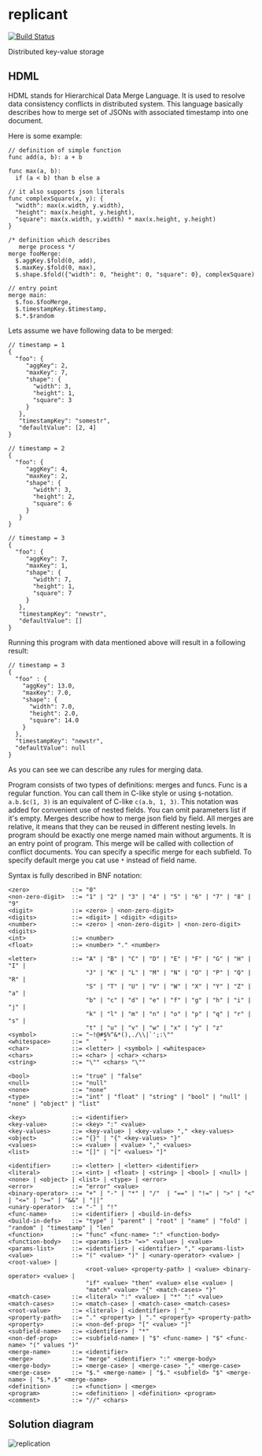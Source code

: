 # replicant
[![Build Status](https://travis-ci.org/Kambius/replicant.svg?branch=master)](https://travis-ci.org/Kambius/replicant)

Distributed key-value storage

## HDML
HDML stands for Hierarchical Data Merge Language. It is used to resolve data consistency conflicts in distributed system. This language basically describes how to merge set of JSONs with associated timestamp into one document.

Here is some example:
```
// definition of simple function
func add(a, b): a + b

func max(a, b):
  if (a < b) than b else a

// it also supports json literals
func complexSquare(x, y): {
  "width": max(x.width, y.width),
  "height": max(x.height, y.height),
  "square": max(x.width, y.width) * max(x.height, y.height)
}

/* definition which describes
   merge process */
merge fooMerge:
  $.aggKey.$fold(0, add),
  $.maxKey.$fold(0, max),
  $.shape.$fold({"width": 0, "height": 0, "square": 0}, complexSquare)

// entry point
merge main:
  $.foo.$fooMerge,
  $.timestampKey.$timestamp,
  $.*.$random
```

Lets assume we have following data to be merged:
```
// timestamp = 1
{
  "foo": {
     "aggKey": 2,
     "maxKey": 7,
     "shape": {
       "width": 3,
       "height": 1,
       "square": 3
     }
   },
   "timestampKey": "somestr",
   "defaultValue": [2, 4]
}

// timestamp = 2
{
  "foo": {
     "aggKey": 4,
     "maxKey": 2,
     "shape": {
       "width": 3,
       "height": 2,
       "square": 6
     }
   }
}

// timestamp = 3
{
  "foo": {
     "aggKey": 7,
     "maxKey": 1,
     "shape": {
       "width": 7,
       "height": 1,
       "square": 7
     }
   },
   "timestampKey": "newstr",
   "defaultValue": []
}
```
Running this program with data mentioned above will result in a following result:
```
// timestamp = 3
{
  "foo" : {
    "aggKey": 13.0,
    "maxKey": 7.0,
    "shape": {
      "width": 7.0,
      "height": 2.0,
      "square": 14.0
    }
  },
  "timestampKey": "newstr",
  "defaultValue": null
}
```

As you can see we can describe any rules for merging data.

Program consists of two types of definitions: merges and funcs. Func is a regular function. You can call them in C-like style or using `$`-notation. `a.b.$c(1, 3)` is an equivalent of C-like  `c(a.b, 1, 3)`. This notation was added for convenient use of nested fields. You can omit parameters list if it's empty. Merges describe how to merge json field by field. All merges are relative, it means that they can be reused in different nesting levels. In program should be exactly one merge named main without arguments. It is an entry point of program. This merge will be called with collection of conflict documents. You can specify a specific merge for each subfield. To specify default merge you cat use `*` instead of field name.       

Syntax is fully described in BNF notation:
```
<zero>            ::= "0"
<non-zero-digit>  ::= "1" | "2" | "3" | "4" | "5" | "6" | "7" | "8" | "9"
<digit>           ::= <zero> | <non-zero-digit>
<digits>          ::= <digit> | <digit> <digits>
<number>          ::= <zero> | <non-zero-digit> | <non-zero-digit> <digits>
<int>             ::= <number>
<float>           ::= <number> "." <number>

<letter>          ::= "A" | "B" | "C" | "D" | "E" | "F" | "G" | "H" | "I" | 
                      "J" | "K" | "L" | "M" | "N" | "O" | "P" | "Q" | "R" | 
                      "S" | "T" | "U" | "V" | "W" | "X" | "Y" | "Z" | "a" | 
                      "b" | "c" | "d" | "e" | "f" | "g" | "h" | "i" | "j" | 
                      "k" | "l" | "m" | "n" | "o" | "p" | "q" | "r" | "s" | 
                      "t" | "u" | "v" | "w" | "x" | "y" | "z"
<symbol>          ::= "~!@#$%^&*(),./\\|`';:\""
<whitespace>      ::= "    "
<char>            ::= <letter> | <symbol> | <whitespace>
<chars>           ::= <char> | <char> <chars> 
<string>          ::= "\"" <chars> "\""       

<bool>            ::= "true" | "false"
<null>            ::= "null"
<none>            ::= "none"
<type>            ::= "int" | "float" | "string" | "bool" | "null" | "none" | "object" | "list"

<key>             ::= <identifier>
<key-value>       ::= <key> ":" <value>
<key-values>      ::= <key-value> | <key-value> "," <key-values>
<object>          ::= "{}" | "{" <key-values> "}"
<values>          ::= <value> | <value> "," <values>
<list>            ::= "[]" | "[" <values> "]"

<identifier>      ::= <letter> | <letter> <identifier>
<literal>         ::= <int> | <float> | <string> | <bool> | <null> | <none> | <object> | <list> | <type> | <error>
<error>           ::= "error" <value>
<binary-operator> ::= "+" | "-" | "*" | "/"  | "==" | "!=" | ">" | "<" | "<=" | ">=" | "&&" | "||" 
<unary-operator>  ::= "-" | "!"
<func-name>       ::= <identifier> | <build-in-defs>
<build-in-defs>   ::= "type" | "parent" | "root" | "name" | "fold" | "random" | "timestamp" | "len"
<function>        ::= "func" <func-name> ":" <function-body>
<function-body>   ::= <params-list> "=>" <value> | <value>
<params-list>     ::= <identifier> | <identifier> "," <params-list>
<value>           ::= "(" <value> ")" | <unary-operator> <value> | <root-value> | 
                      <root-value> <property-path> | <value> <binary-operator> <value> |
                      "if" <value> "then" <value> else <value> |
                      "match" <value> "{" <match-cases> "}"
<match-case>      ::= <literal> ":" <value> | "*" ":" <value>
<match-cases>     ::= <match-case> | <match-case> <match-cases>
<root-value>      ::= <literal> | <identifier> | "_"
<property-path>   ::= "." <property> | "." <property> <property-path>
<property>        ::= <non-def-prop> "[" <value> "]"
<subfield-name>   ::= <identifier> | "*"
<non-def-prop>    ::= <subfield-name> | "$" <func-name> | "$" <func-name> "(" values ")"
<merge-name>      ::= <identifier>
<merge>           ::= "merge" <identifier> ":" <merge-body>
<merge-body>      ::= <merge-case> | <merge-case> "," <merge-case>
<merge-case>      ::= "$." <merge-name> | "$." <subfield> "$" <merge-name> | "$.*.$" <merge-name>
<definition>      ::= <function> | <merge>
<program>         ::= <definition> | <definition> <program>
<comment>         ::= "//" <chars>

```




## Solution diagram
![replication](https://www.plantuml.com/plantuml/svg/ZPJFJy8m5CVl_IjUk0092_7dWQY1G3GS4B9v8nvgzwABfPrTXnV-U1_hm6uMTOScw_VxUUstU-kuiDpOSYF1O2upmMsc5MCsin8XneyI2miBdQ9aB2Td9hASAmkTgLRMQ2dHm7hw-Dm1Ne0tfqrAurcJIQms_1KNND58NB9mN6lUiUTDDgwtfucBLuxpvXnpqMQg_K-4eoO7ofjrt6MJMvKlIVa2wrNYYFhTUQ-QthcogBXiHvlNQ5XsbQuPUpMwpE41BTnB_Sc0ddLqvn_aQA_6lVT-9Ne2sLfLA-l1sTB87TvA0mfRelQEPjpotjOXwvie-gd694EbxtOxXYezH5sLTZX3-KjSSb3S0Mm78FuLce23Vm0cbxVJnrD7u3NCwFY2lL05Ly83Ajphd15C3H8DNAMGqwTEANS5SM6pxLxn_O5oTLi54iIJFWoxyBISBKVmQNWEcG9H5bPlO8D5GNcWEsGe2uI91UJY3HJzfDKYTTdePDwq5rem5FXKouJuFngeTNP9AGG5EKOmzLLpJD7mDplmczuRKpnztZ-RioRZLdEEQQHBy0i0 "replication")